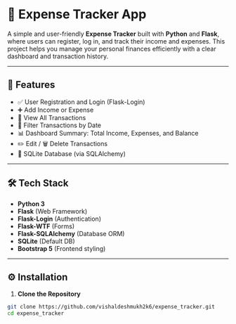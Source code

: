 # 💸 Expense Tracker App

A simple and user-friendly **Expense Tracker** built with **Python** and **Flask**, where users can register, log in, and track their income and expenses. This project helps you manage your personal finances efficiently with a clear dashboard and transaction history. 

---

## 🚀 Features

- ✅ User Registration and Login (Flask-Login)
- ➕ Add Income or Expense
- 🧾 View All Transactions
- 📆 Filter Transactions by Date
- 📊 Dashboard Summary: Total Income, Expenses, and Balance
- ✏️ Edit / 🗑️ Delete Transactions
- 📁 SQLite Database (via SQLAlchemy)

---

## 🛠️ Tech Stack

- **Python 3**
- **Flask** (Web Framework)
- **Flask-Login** (Authentication)
- **Flask-WTF** (Forms)
- **Flask-SQLAlchemy** (Database ORM)
- **SQLite** (Default DB)
- **Bootstrap 5** (Frontend styling)

---

## ⚙️ Installation

1. **Clone the Repository**
```bash
git clone https://github.com/vishaldeshmukh2k6/expense_tracker.git
cd expense_tracker


